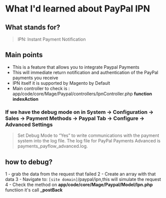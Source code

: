 # What I'd learned about PayPal IPN

## What stands for?
> IPN: Instant Payment Notification

## Main points
* This is a feature that allows you to integrate Paypal Payments
* This will immediate return notification and authentication of the PayPal payments you receive
* IPN itself it is supported by Magento by Default
* Main controller to check is : app/code/core/Mage/Paypal/controllers/IpnController.php **function indexAction**


### If we have the debug mode on in System -> Configuration -> Sales -> Payment Methods -> Paypal Tab -> Configure -> Advanced Settings
> Set Debug Mode to “Yes” to write communications with the payment system into the log file. The log file for PayPal Payments Advanced is payments_payflow_advanced.log.

## how to debug?
1 - grab the data from the request that failed 
2 - Create an array with that data
3 - Navigate to: `[site domain]`/paypal/ipn,this will simulate the request
4 - Check the method on **app/code/core/Mage/Paypal/Model/Ipn.php** functiion it's call **_postBack**



